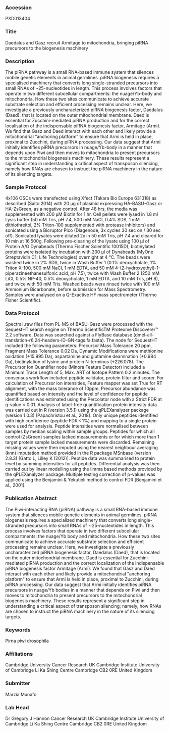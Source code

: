 ### Accession
PXD013404

### Title
Daedalus and Gasz recruit Armitage to mitochondria, bringing piRNA precursors to the biogenesis machinery

### Description
The piRNA pathway is a small RNA-based immune system that silences mobile genetic elements in animal germlines. piRNA biogenesis requires a specialised machinery that converts long single-stranded precursors into small RNAs of ~25-nucleotides in length. This process involves factors that operate in two different subcellular compartments: the nuage/Yb-body and mitochondria. How these two sites communicate to achieve accurate substrate selection and efficient processing remains unclear. Here, we investigate a previously uncharacterized piRNA biogenesis factor, Daedalus (Daed), that is located on the outer mitochondrial membrane. Daed is essential for Zucchini-mediated piRNA production and for the correct localisation of the indispensable piRNA biogenesis factor, Armitage (Armi). We find that Gasz and Daed interact with each other and likely provide a mitochondrial “anchoring platform” to ensure that Armi is held in place, proximal to Zucchini, during piRNA processing. Our data suggest that Armi initially identifies piRNA precursors in nuage/Yb-body in a manner that depends upon Piwi and then moves to mitochondria to present precursors to the mitochondrial biogenesis machinery. These results represent a significant step in understanding a critical aspect of transposon silencing, namely how RNAs are chosen to instruct the piRNA machinery in the nature of its silencing targets.

### Sample Protocol
4x106 OSCs were transfected using Xfect (Takara Bio Europe 631318) as described (Saito 2014) with 20 μg of plasmid expressing HA-BASU-Gasz or HA-ZsGreen, as a negative control. After 48 hrs, the media was supplemented with 200 μM Biotin for 1 hr. Cell pellets were lysed in 1.8 ml Lysis buffer (50 mM Tris, pH 7.4, 500 mM NaCl, 0.4% SDS, 1 mM dithiothreitol, 2% Triton-100 supplemented with protease inhibitors) and sonicated using a Bioruptor Pico (Diagenode, 3x cycles 30 sec on / 30 sec off). Sonicated lysates were diluted 2x in 50 mM Tris, pH 7.4 and cleared for 10 min at 16,500g. Following pre-clearing of the lysate using 100 μl of Protein A/G Dynabeads (Thermo Fischer Scientific 10015D), biotinylated proteins were isolated by incubation with 200 μl of Dynabeads (MyOne Streptavidin C1; Life Technologies) overnight at 4 °C. The beads were washed twice in 2% SDS, twice in Wash Buffer 1 (0.1% deoxycholate, 1% Triton X-100, 500 mM NaCl, 1 mM EDTA, and 50 mM 4-(2-hydroxyethyl)-1-piperazineethanesulfonic acid, pH 7.5), twice with Wash Buffer 2 (250 mM LiCl, 0.5% NP-40, 0.5% deoxycholate, 1 mM EDTA, and 10 mM Tris, pH 8), and twice with 50 mM Tris. Washed beads were rinsed twice with 100 mM Ammonium Bicarbonate, before submission for Mass Spectrometry. Samples were analysed on a Q-Exactive HF mass spectrometer (Thermo Fisher Scientific).

### Data Protocol
Spectral .raw files from PL-MS of BASU-Gasz were processed with the SequestHT search engine on Thermo ScientificTM Proteome Discoverer™ 2.2 software. Data was searched against a FlyBase database (dmel-all-translation-r6.24-headers-ID-GN-tags.fa.fasta). The node for SequestHT included the following parameters: Precursor Mass Tolerance 20 ppm, Fragment Mass Tolerance 0.02 Da, Dynamic Modifications were methionine oxidation (+15.995 Da), aspartamine and glutamine deamination (+0.984 Da), biotinylation of lysine and protein N-terminus (+226.078). The Precursor Ion Quantifier node (Minora Feature Detector) included a Minimum Trace Length of 5, Max. ΔRT of Isotope Pattern 0.2 minutes. The consensus workflow included peptide validator, protein filter and scorer. For calculation of Precursor ion intensities, Feature mapper was set True for RT alignment, with the mass tolerance of 10ppm. Precursor abundance was quantified based on intensity and the level of confidence for peptide identifications was estimated using the Percolator node with a Strict FDR at q-value < 0.01. Analysis of label-free quantification protein intensity data was carried out in R (version 3.5.1) using the qPLEXanalyzer package (version 1.0.3) [Papachristou et al., 2018]. Only unique peptides identified with high confidence (peptide FDR < 1%) and mapping to a single protein were used for analysis. Peptide intensities were normalised between samples by median scaling within sample groups. Peptides for which all control (ZsGreen) samples lacked measurements or for which more than 1 target protein sample lacked measurements were discarded. Remaining missing values were then imputed using the nearest neighbour averaging (knn) imputation method provided in the R package MSnbase (version 2.8.3) [Gatto L, Lilley K (2012)]. Peptide data was summarised to protein level by summing intensities for all peptides. Differential analysis was then carried out by linear modelling using the limma based methods provided by the qPLEXanalyzer package. Multiple testing correction of p-values was applied using the Benjamini & Yekutieli method to control FDR [Benjamini et al., 2001].

### Publication Abstract
The Piwi-interacting RNA (piRNA) pathway is a small RNA-based immune system that silences mobile genetic elements in animal germlines. piRNA biogenesis requires a specialized machinery that converts long single-stranded precursors into small RNAs of &#x223c;25-nucleotides in length. This process involves factors that operate in two different subcellular compartments: the nuage/Yb body and mitochondria. How these two sites communicate to achieve accurate substrate selection and efficient processing remains unclear. Here, we investigate a previously uncharacterized piRNA biogenesis factor, Daedalus (Daed), that is located on the outer mitochondrial membrane. Daed is essential for Zucchini-mediated piRNA production and the correct localization of the indispensable piRNA biogenesis factor Armitage (Armi). We found that Gasz and Daed interact with each other and likely provide a mitochondrial "anchoring platform" to ensure that Armi is held in place, proximal to Zucchini, during piRNA processing. Our data suggest that Armi initially identifies piRNA precursors in nuage/Yb bodies in a manner that depends on Piwi and then moves to mitochondria to present precursors to the mitochondrial biogenesis machinery. These results represent a significant step in understanding a critical aspect of transposon silencing; namely, how RNAs are chosen to instruct the piRNA machinery in the nature of its silencing targets.

### Keywords
Pirna piwi drosophila

### Affiliations
Cambridge University
Cancer Research UK Cambridge Institute  University of Cambridge  Li Ka Shing Centre  Cambridge CB2 0RE  United Kingdom

### Submitter
Marzia Munafo

### Lab Head
Dr Gregory J Hannon
Cancer Research UK Cambridge Institute  University of Cambridge  Li Ka Shing Centre  Cambridge CB2 0RE  United Kingdom


